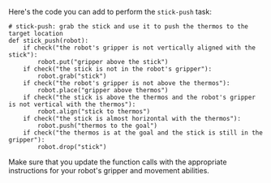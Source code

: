 Here's the code you can add to perform the `stick-push` task:

```
# stick-push: grab the stick and use it to push the thermos to the target location
def stick_push(robot):
    if check("the robot's gripper is not vertically aligned with the stick"):
        robot.put("gripper above the stick")
    if check("the stick is not in the robot's gripper"):
        robot.grab("stick")
    if check("the robot's gripper is not above the thermos"):
        robot.place("gripper above thermos")
    if check("the stick is above the thermos and the robot's gripper is not vertical with the thermos"):
        robot.align("stick to thermos")
    if check("the stick is almost horizontal with the thermos"):
        robot.push("thermos to the goal")
    if check("the thermos is at the goal and the stick is still in the gripper"):
        robot.drop("stick")
```

Make sure that you update the function calls with the appropriate instructions for your robot's gripper and movement abilities.